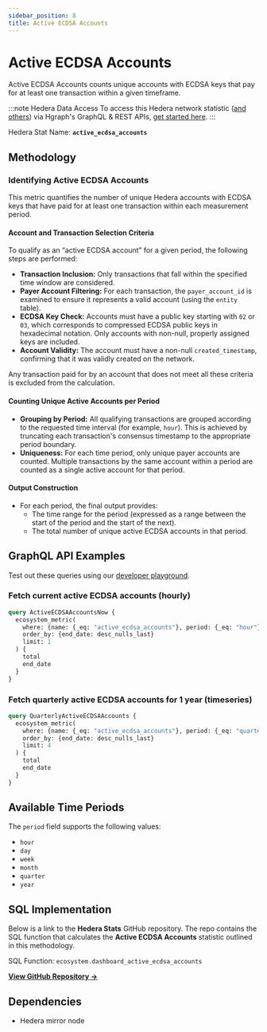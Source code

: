 ```yaml
---
sidebar_position: 8
title: Active ECDSA Accounts
---
```


# Active ECDSA Accounts

Active ECDSA Accounts counts unique accounts with ECDSA keys that pay for at least one transaction within a given timeframe.

:::note Hedera Data Access
To access this Hedera network statistic ([and others](/category/hedera-stats/)) via Hgraph's GraphQL & REST APIs, [get started here](https://www.hgraph.com/hedera).
:::

Hedera Stat Name: **`active_ecdsa_accounts`**

## Methodology

### Identifying Active ECDSA Accounts

This metric quantifies the number of unique Hedera accounts with ECDSA keys that have paid for at least one transaction within each measurement period.

#### Account and Transaction Selection Criteria

To qualify as an “active ECDSA account” for a given period, the following steps are performed:

- **Transaction Inclusion:** Only transactions that fall within the specified time window are considered.
- **Payer Account Filtering:** For each transaction, the `payer_account_id` is examined to ensure it represents a valid account (using the `entity` table).
- **ECDSA Key Check:** Accounts must have a public key starting with `02` or `03`, which corresponds to compressed ECDSA public keys in hexadecimal notation. Only accounts with non-null, properly assigned keys are included.
- **Account Validity:** The account must have a non-null `created_timestamp`, confirming that it was validly created on the network.

Any transaction paid for by an account that does not meet all these criteria is excluded from the calculation.

#### Counting Unique Active Accounts per Period

- **Grouping by Period:** All qualifying transactions are grouped according to the requested time interval (for example, `hour`). This is achieved by truncating each transaction's consensus timestamp to the appropriate period boundary.
- **Uniqueness:** For each time period, only unique payer accounts are counted. Multiple transactions by the same account within a period are counted as a single active account for that period.

#### Output Construction

- For each period, the final output provides:
  - The time range for the period (expressed as a range between the start of the period and the start of the next).
  - The total number of unique active ECDSA accounts in that period.

## GraphQL API Examples

Test out these queries using our [developer playground](https://dashboard.hgraph.com).

### Fetch current active ECDSA accounts (hourly)

```graphql
query ActiveECDSAAccountsNow {
  ecosystem_metric(
    where: {name: {_eq: "active_ecdsa_accounts"}, period: {_eq: "hour"}}
    order_by: {end_date: desc_nulls_last}
    limit: 1
  ) {
    total
    end_date
  }
}
```

### Fetch quarterly active ECDSA accounts for 1 year (timeseries)

```graphql
query QuarterlyActiveECDSAAccounts {
  ecosystem_metric(
    where: {name: {_eq: "active_ecdsa_accounts"}, period: {_eq: "quarter"}}
    order_by: {end_date: desc_nulls_last}
    limit: 4
  ) {
    total
    end_date
  }
}
```

## Available Time Periods

The `period` field supports the following values:

- `hour`
- `day`
- `week`
- `month`
- `quarter`
- `year`

## SQL Implementation

Below is a link to the **Hedera Stats** GitHub repository. The repo contains the SQL function that calculates the **Active ECDSA Accounts** statistic outlined in this methodology.

SQL Function: `ecosystem.dashboard_active_ecdsa_accounts`

**[View GitHub Repository →](https://github.com/hgraph-io/hedera-stats)**

## Dependencies
* Hedera mirror node
